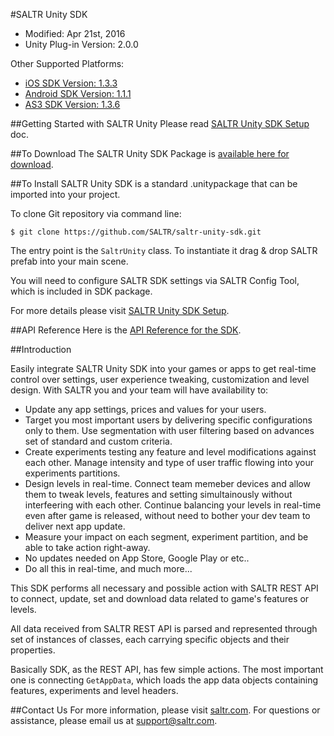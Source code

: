 #SALTR Unity SDK
* Modified: Apr 21st, 2016
* Unity Plug-in Version: 2.0.0

Other Supported Platforms:
* [iOS SDK Version: 1.3.3](https://github.com/SALTR/saltr-ios-sdk)
* [Android SDK Version: 1.1.1](https://github.com/SALTR/saltr-android-sdk)
* [AS3 SDK Version: 1.3.6](https://github.com/SALTR/saltr-as3-sdk)


##Getting Started with SALTR Unity
Please read [SALTR Unity SDK Setup](https://saltr.com/setup#/unity) doc.

##To Download
The SALTR Unity SDK Package is [available here for download](https://github.com/SALTR/saltr-unity-sdk/raw/master/Packages/Saltr.unitypackage).

##To Install
SALTR Unity SDK is a standard .unitypackage that can be imported into your project.

To clone Git repository via command line:
```
$ git clone https://github.com/SALTR/saltr-unity-sdk.git
```

The entry point is the `SaltrUnity` class. To instantiate it drag & drop SALTR prefab into your main scene.

You will need to configure SALTR SDK settings via SALTR Config Tool, which is included in SDK package. 

For more details please visit [SALTR Unity SDK Setup](https://saltr.com/setup#/unity).

##API Reference
Here is the [API Reference for the SDK](http://plexonic.github.io/api-reference-unity/).

##Introduction

Easily integrate SALTR Unity SDK into your games or apps to get real-time control over settings, user experience tweaking, customization and level design.
With SALTR you and your team will have availability to:
* Update any app settings, prices and values for your users. 
* Target you most important users by delivering specific configurations only to them. Use segmentation with user filtering based on advances set of standard and custom criteria.
* Create experiments testing any feature and level modifications against each other. Manage intensity and type of user traffic flowing into your experiments partitions.
* Design levels in real-time. Connect team memeber devices and allow them to tweak levels, features and setting simultainously without interfeering with each other. Continue balancing your levels in real-time even after game is released, without need to bother your dev team to deliver next app update.
* Measure your impact on each segment, experiment partition, and be able to take action right-away. 
* No updates needed on App Store, Google Play or etc.. 
* Do all this in real-time, and much more...

This SDK performs all necessary and possible action with SALTR REST API to connect, update, set 
and download data related to game's features or levels.

All data received from SALTR REST API is parsed and represented through set of instances of classes, 
each carrying specific objects and their properties.

Basically SDK, as the REST API, has few simple actions. The most important one is connecting `GetAppData`, 
which loads the app data objects containing features, experiments and level headers.


##Contact Us
For more information, please visit [saltr.com](https://saltr.com). For questions or assistance, please email us at support@saltr.com.


